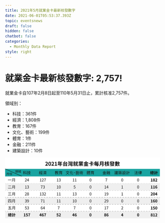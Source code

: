 ```yaml
---
title: 2021年5月就業金卡最新核發數字
date: 2021-06-01T05:53:37.393Z
topic: eventsnews
draft: false
hidden: false
chatbot: false
categories:
  - Monthly Data Report
style: right
---
```

# 就業金卡最新核發數字: 2,757!

就業金卡自107年2月8日起至110年5月31日止，累計核准2,757件。 

領域別：

* 科技：361件
* 經濟：1,808件
* 教育：167件
* 文化、藝術：199件
* 體育：1件
* 金融：211件
* 建築設計：10件

![2021年台灣就業金卡每月核發數-5](/cms-uploads/2021年台灣就業金卡每月核發數-5-中.jpg "2021年台灣就業金卡每月核發數-5")
